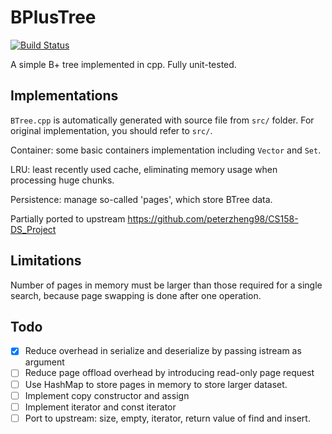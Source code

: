 # BPlusTree

[![Build Status](https://travis-ci.com/SkyZH/bplustree.svg?token=szB6fz2m5vb2KyfAiZ3B&branch=master)](https://travis-ci.com/SkyZH/bplustree)

A simple B+ tree implemented in cpp. Fully unit-tested.

## Implementations

`BTree.cpp` is automatically generated with source file from `src/` folder.
For original implementation, you should refer to `src/`.

Container: some basic containers implementation including `Vector` and `Set`.

LRU: least recently used cache, eliminating memory usage when processing huge chunks.

Persistence: manage so-called 'pages', which store BTree data.

Partially ported to upstream https://github.com/peterzheng98/CS158-DS_Project

## Limitations

Number of pages in memory must be larger than those required for a single search, because page swapping is done after one operation.

## Todo

- [x] Reduce overhead in serialize and deserialize by passing istream as argument
- [ ] Reduce page offload overhead by introducing read-only page request
- [ ] Use HashMap to store pages in memory to store larger dataset.
- [ ] Implement copy constructor and assign
- [ ] Implement iterator and const iterator
- [ ] Port to upstream: size, empty, iterator, return value of find and insert.
